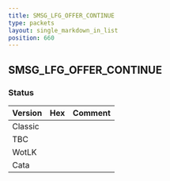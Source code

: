 ```yaml
---
title: SMSG_LFG_OFFER_CONTINUE
type: packets
layout: single_markdown_in_list
position: 660
---
```


## SMSG_LFG_OFFER_CONTINUE

### Status

Version | Hex | Comment
---------- | ---------- | ---------- 
Classic |  |  
TBC |  |  
WotLK |  |  
Cata |  |  
